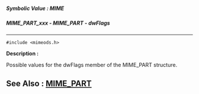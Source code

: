 ##### Symbolic Value : MIME
##### MIME_PART_xxx - MIME_PART - dwFlags
---
```
#include <mimeods.h>
```
**Description :**

Possible values for the dwFlags member of the MIME_PART structure.


**See Also :**
[MIME_PART](/reference/Data/MIME_PART)
---
